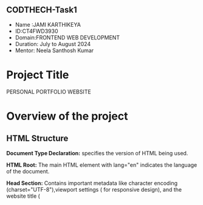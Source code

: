 
## CODTHECH-Task1

- Name :JAMI KARTHIKEYA
- ID:CT4FWD3930
- Domain:FRONTEND WEB DEVELOPMENT
- Duration: July to August 2024
- Mentor: Neela Santhosh Kumar

# Project Title

PERSONAL PORTFOLIO WEBSITE

# Overview of the project
## HTML Structure

**Document Type Declaration:**<!DOCTYPE html> specifies the version of HTML being used.

**HTML Root:** The main HTML element with lang="en" indicates the language of the document.

**Head Section:** Contains important metadata like character encoding (charset="UTF-8"),viewport settings (<meta name="viewport" content="width=device-width, initial-scale=1.0"> for responsive design), and the website title (<title>)..

**Links:** It includes links to external resources such as a CSS file (style.css) for styling and Font Awesome (all.min.css) for icons.

## Body Structure

**Protfolio-container:** This is the main container for the entire portfolio website, ensuring it fills the entire viewport height (min-height: 100vh) and uses flexbox for layout.

**Navigation (navlist):**) A horizontal list (ul) styled as a navigation menu with links to different sections (HOME, WORK, ABOUT, PROJECT, SERVICES). The active class indicates the current page.

**Left-container:** The main content area on the left side, styled with a dark background (#262525) and containing:

**Social Icons (icons):** Links to social media profiles (Instagram, LinkedIn, Twitter, GitHub).

**Content (content):**): Introduction (Hi! I am Jami Karthikeya), heading (Web Developer.), details about the person's background, and buttons (Hire me, View project).

**Right-container:** Currently empty in the provided code but could potentially hold additional content in a future iteration.

**Design:** Decorative elements consisting of two circles with specific styling (background gradients and an image).

## CSS Overview 

**Global Styles:** Resets default margin and padding (margin: 0; padding: 0;), ensures all elements use the box model correctly (box-sizing: border-box), and sets the font family to 'Poppins' from Google Fonts.

**Layout Styling:** Uses flexbox (display: flex) extensively for responsive layout management. Elements like .protfolio-container, .navlist, .left-container, and .right-container are styled to occupy specific portions of the screen (width percentages) and maintain alignment.

**Content Styling:** Icons (icons class) styled to be vertically aligned with a gap between them (gap: 3rem).

Text (content) styled with specific fonts, sizes, and colors for readability and aesthetics (color, font-size).

Buttons styled with borders, padding, and transitions for interactive effects (border, padding, transition).

**Design Details:** Uses gradients (linear-gradient) and specific color codes (#262525, #3877ff, #5db9ee) to maintain a consistent visual theme.

**Hover effects (:hover)** on buttons and icons provide visual feedback to user interactions.

**Accessibility:** Ensure text contrast (color vs. background) is sufficient for readability, especially on hover effects.

**SEO:** Enhance SEO by adding more descriptive metadata (<title>, <meta> tags) and optimizing content for search engines.

**Responsiveness:** Test across various devices (desktops, tablets, mobile phones) to ensure the layout adjusts well (media queries may be useful).

**Performance:** Optimize images and other assets (image1.jpg referenced in CSS) for faster loading times and a smoother user experience.



